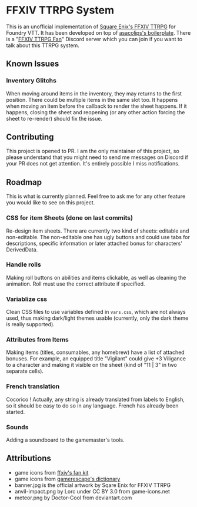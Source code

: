# FFXIV TTRPG System

This is an unofficial implementation of [Square Enix's FFXIV TTRPG](https://www.square-enix-shop.com/ffxivttrpg/en/index.html) for Foundry VTT. It has been developed on top of [asacolips's boilerplate](https://github.com/asacolips-projects/boilerplate).
There is a "[FFXIV TTRPG Fan](https://discord.gg/6EghsJdCbS)" Discord server which you can join if you want to talk about this TTRPG system.

## Known Issues

### Inventory Glitchs
When moving around items in the inventory, they may returns to the first position. There could be multiple items in the same slot too. It happens when moving an item before the callback to render the sheet happens. If it happens, closing the sheet and reopening (or any other action forcing the sheet to re-render) should fix the issue.

## Contributing
This project is opened to PR. I am the only maintainer of this project, so please understand that you might need to send me messages on Discord if your PR does not get attention. It's entirely possible I miss notifications.

## Roadmap
This is what is currently planned. Feel free to ask me for any other feature you would like to see on this project.

### CSS for item Sheets (done on last commits)
Re-design item sheets. There are currently two kind of sheets: editable and non-editable. The non-editable one has ugly buttons and could use tabs for descriptions, specific information or later attached bonus for characters' DerivedData.

### Handle rolls
Making roll buttons on abilities and items clickable, as well as cleaning the animation. Roll must use the correct attribute if specified.

### Variablize css
Clean CSS files to use variables defined in `vars.css`, which are not always used, thus making dark/light themes usable (currently, only the dark theme is really supported).

### Attributes from Items
Making items (titles, consumables, any homebrew) have a list of attached bonuses. For example, an equipped title "Vigilant" could give +3 Viligance to a character and making it visible on the sheet (kind of "11 | 3" in two separate cells).

### French translation
Cocorico ! Actually, any string is already translated from labels to English, so it should be easy to do so in any language. French has already been started.

### Sounds
Adding a soundboard to the gamemaster's tools.

## Attributions
- game icons from [ffxiv's fan kit](https://fr.finalfantasyxiv.com/lodestone/special/fankit/icon/)
- game icons from [gamerescape's dictionary](https://ffxiv.gamerescape.com/wiki/Dictionary_of_Icons#Player_Icons)
- banner.jpg is the official artwork by Sqare Enix for FFXIV TTRPG
- anvil-impact.png by Lorc under CC BY 3.0 from game-icons.net
- meteor.png by Doctor-Cool from deviantart.com
